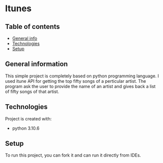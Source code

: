 # Itunes

## Table of contents
* [General info](#general-info)
* [Technologies](#technologies)
* [Setup](#setup)

## General information

This simple project is completely based on python programming language.
I used itune API for getting the top fifty songs of a perticular artist.
The program ask the user to provide the name of an artist and gives back a list of fifty songs of that artist.

## Technologies
Project is created with:
* python 3.10.6

## Setup
To run this project, you can fork it and can run it directly from IDEs.
